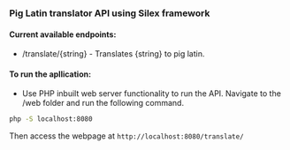 ### Pig Latin translator API using Silex framework

#### Current available endpoints:

- /translate/{string} - Translates {string} to pig latin.


#### To run the apllication:

- Use PHP inbuilt web server functionality to run the API. Navigate to the /web folder and run the following command. 
 
 ```bash
php -S localhost:8080

 ```

 Then access the webpage at `http://localhost:8080/translate/`
